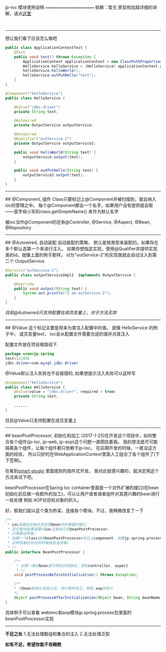 jp-ioc 模块使用说明
`======================`
依赖：暂无
原型和加超详细的讲解，请点<a href="https://github.com/code4craft/tiny-spring">这里</a>

<br>
<hr/>
想让我们看下应该怎么做吧

```java
public class ApplicationContextTest {
    @Test
    public void test() throws Exception {
        ApplicationContext applicationContext = new ClassPathPropertiesApplicationContext("/");
        HelloService helloService = (HelloService) applicationContext.getBean("helloService");
        helloService.helloWorld();
        helloService.outPutHello("test");
    }
}

@Component("helloService")
public class HelloService {

    @Value("jdbc.driver")
    private String text;

    @Autowired
    private OutputService outputService;

    @Autowired
    @Qualifier("outService-2")
    private OutputService outputService2;

    public void helloWorld(String text) {
        outputService.output(text);
    }

    public void outPutHello(String text) {
        outputService2.output(text);
    }
}
```

<hr/>
## @Component, 组件
Class只要标记上@Component并被扫描到，就会纳入ioc的管理之中。
每个@Component都会一个名字，如果用户没有提供就会取——首字母小写的class.getSimpleName() 来作为默认名字

被ioc当作@Component的还有@Controller, @Service, @Aspect, @Bean, @Repository
<hr/>
## @Autowired, 自动装配
自动装配的策略， 默认是按类型来装配的。如果存在多个默认选第一个来进行注入。
如果你想指定实现，使用@Qualifier并提供实现类的id。就像上面的例子那样。
id为"outService-2"的实现类就会自动注入到第二个 OutputService

```java
@Service("outService-2")
public class outputServiceImpl2  implements OutputService {

    @Override
    public void output(String text) {
        System.out.println("I am outService-2");
    }
}
```

_目前@Autowired只支持配置在成员变量上，对于方法无效_
<hr>
## @Value
这个标记主要是用来为类注入配置中的值。
就像 HelloService 的例子中， 成员变量text， ioc会从配置文件需要合适的值并对其注入

配置文件放在项目根路径下
```java
package.scan=jp.spring
test=123456
jdbc.driver=com.mysql.jdbc.Driver
```

@Value默认注入失败也不会报错的, 如果想提示注入失败可以这样写
```java
@Component("helloService")
public class HelloService {
    @Value(value = "jdbc.driver", required = true)
    private String text;
    
    ......
}
```
目前@Value只支持配置在成员变量上
<hr>
## beanPostProcessor, 初始化和加工
(2017-1-25)在开发这个项目中，如何整合各个组件(jp-ioc, jp-web, jp-aop)这个问题一直困扰着我。
我的想法是尽可能隔离各个组件，让每个组件都只依赖于jp-ioc。 在前期开发的时候，一直没这方面的经验，
所以只好的在WebApplicationContext里面人工组合了各个组件了(下下签啊)。

在看到<a href="https://my.oschina.net/huangyong/blog/173260">smart-plugin</a> 里面提到的插件式开发。
我对此挺感兴趣的，就决定用这个方法来试下吧。

beanPostProcessor在Spring Ioc container里面是一个对外扩展的接口(在bean初始化前后做一些额外的加工)，可以让用户或者或者组件对其感兴趣的bean进行一些处理
例如 AOP对目标对象的织入。

好，那我们就以这个类为桥梁，连接各个模块。不过，我稍微改变了一下

```java
/**
 * ioc容器在初始化和创建bean对外暴露的接口
 * 其它模块如果需要对ioc注册自己的beanPostProcessor。
 * 只需要这样做：
 * 创建一个class继承beanPostProcessor标记上component，创建jp.spring.process包并放在里面。
 * 这样容器在启动的时候就会去加载。
 * */
public interface BeanPostProcessor {

    /**
     * 对某一类的bean进行特定的初始化，例如controller, aspect
     * */
    void postProcessBeforeInitialization() throws Exception;

    /**
    * 在bean初始化完成之后，进行额外加工。例如 aop的织入
    */
    Object postProcessAfterInitialization(Object bean, String beanName) throws Exception;
}
```
具体例子可以查看 webmvc和aop模块jp.spring.process包里面的beanPostProcessor实现
<hr>

**不足之处**
1.无法处理数组和集合的注入
2.无法处理泛型

**如有不足，希望你能不吝赐教**